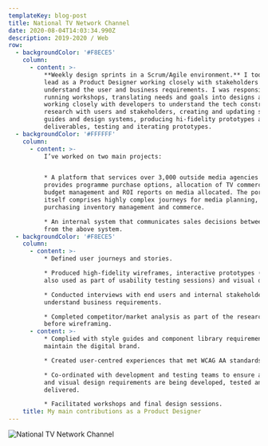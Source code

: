 ```yaml
---
templateKey: blog-post
title: National TV Network Channel
date: 2020-08-04T14:03:34.990Z
description: 2019-2020 / Web
row:
  - backgroundColor: '#F8ECE5'
    column:
      - content: >-
          **Weekly design sprints in a Scrum/Agile environment.** I took the
          lead as a Product Designer working closely with stakeholders to better
          understand the user and business requirements. I was responsible for
          running workshops, translating needs and goals into designs and flows,
          working closely with developers to understand the tech constraints,
          research with users and stakeholders, creating and updating style
          guides and design systems, producing hi-fidelity prototypes and
          deliverables, testing and iterating prototypes.
  - backgroundColor: '#FFFFFF'
    column:
      - content: >-
          I’ve worked on two main projects:


          * A platform that services over 3,000 outside media agencies and
          provides programme purchase options, allocation of TV commercials,
          budget management and ROI reports on media allocated. The portal
          itself comprises highly complex journeys for media planning,
          purchasing inventory management and commerce. 

          * An internal system that communicates sales decisions between teams
          from the above system.
  - backgroundColor: '#F8ECE5'
    column:
      - content: >-
          * Defined user journeys and stories.

          * Produced high-fidelity wireframes, interactive prototypes (that were
          also used as part of usability testing sessions) and visual designs.

          * Conducted interviews with end users and internal stakeholders to
          understand business requirements.

          * Completed competitor/market analysis as part of the research phase
          before wireframing.
      - content: >-
          * Complied with style guides and component library requirements to
          maintain the digital brand.

          * Created user-centred experiences that met WCAG AA standards.

          * Co-ordinated with development and testing teams to ensure all UX/UI
          and visual design requirements are being developed, tested and
          delivered.

          * Facilitated workshops and final design sessions.
    title: My main contributions as a Product Designer
---
```

![National TV Network Channel](/img/screen_2.png)
